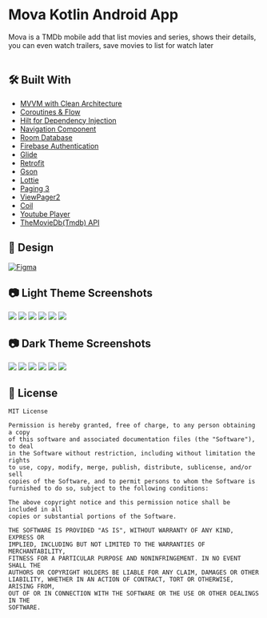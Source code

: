 # Mova Kotlin Android App
 
Mova is a TMDb mobile add that list movies and series, shows their details, you can even watch trailers, save movies to list for watch later</br></br>

## 🛠 Built With
- [MVVM with Clean Architecture](https://www.toptal.com/android/android-apps-mvvm-with-clean-architecture)
- [Coroutines & Flow](https://developer.android.com/kotlin/flow)
- [Hilt for Dependency Injection](https://developer.android.com/training/dependency-injection/hilt-android)
- [Navigation Component](https://developer.android.com/guide/navigation/navigation-getting-started)
- [Room Database](https://developer.android.com/training/data-storage/room)
- [Firebase Authentication](https://firebase.google.com/docs/auth)
- [Glide](https://github.com/bumptech/glide)
- [Retrofit](https://square.github.io/retrofit)
- [Gson](https://github.com/google/gson)
- [Lottie](https://github.com/LottieFiles/lottie-android)
- [Paging 3](https://proandroiddev.com/paging-3-easier-way-to-pagination-part-1-584cad1f4f61)
- [ViewPager2](https://developer.android.com/jetpack/androidx/releases/viewpager2)
- [Coil](https://coil-kt.github.io/coil/)
- [Youtube Player](https://github.com/PierfrancescoSoffritti/android-youtube-player)
- [TheMovieDb(Tmdb) API](https://developers.themoviedb.org/3)

## 🎨 Design 

[![Figma](https://img.shields.io/badge/Mova-Figma-black?style=for-the-badge&logo=figma)](https://www.figma.com/file/8qvsQ3FVABSkTFt3jXWiHU/Mova---Movie-Streaming-App-UI-Kit-(Community))
</br>

## 📷 Light Theme Screenshots

![](https://github.com/muratozturk5/Mova/blob/main/Screenshots/1.png)
![](https://github.com/muratozturk5/Mova/blob/main/Screenshots/2.png)
![](https://github.com/muratozturk5/Mova/blob/main/Screenshots/3.png)
![](https://github.com/muratozturk5/Mova/blob/main/Screenshots/4.png)
![](https://github.com/muratozturk5/Mova/blob/main/Screenshots/5.png)
![](https://github.com/muratozturk5/Mova/blob/main/Screenshots/6.png)
</br>

## 📷 Dark Theme Screenshots
![](https://github.com/muratozturk5/Mova/blob/main/Screenshots/1d.png)
![](https://github.com/muratozturk5/Mova/blob/main/Screenshots/2d.png)
![](https://github.com/muratozturk5/Mova/blob/main/Screenshots/3d.png)
![](https://github.com/muratozturk5/Mova/blob/main/Screenshots/4d.png)
![](https://github.com/muratozturk5/Mova/blob/main/Screenshots/5d.png)
![](https://github.com/muratozturk5/Mova/blob/main/Screenshots/6d.png)
</br>

📄 License 
-------

```
MIT License

Permission is hereby granted, free of charge, to any person obtaining a copy
of this software and associated documentation files (the "Software"), to deal
in the Software without restriction, including without limitation the rights
to use, copy, modify, merge, publish, distribute, sublicense, and/or sell
copies of the Software, and to permit persons to whom the Software is
furnished to do so, subject to the following conditions:

The above copyright notice and this permission notice shall be included in all
copies or substantial portions of the Software.

THE SOFTWARE IS PROVIDED "AS IS", WITHOUT WARRANTY OF ANY KIND, EXPRESS OR
IMPLIED, INCLUDING BUT NOT LIMITED TO THE WARRANTIES OF MERCHANTABILITY,
FITNESS FOR A PARTICULAR PURPOSE AND NONINFRINGEMENT. IN NO EVENT SHALL THE
AUTHORS OR COPYRIGHT HOLDERS BE LIABLE FOR ANY CLAIM, DAMAGES OR OTHER
LIABILITY, WHETHER IN AN ACTION OF CONTRACT, TORT OR OTHERWISE, ARISING FROM,
OUT OF OR IN CONNECTION WITH THE SOFTWARE OR THE USE OR OTHER DEALINGS IN THE
SOFTWARE.
```
